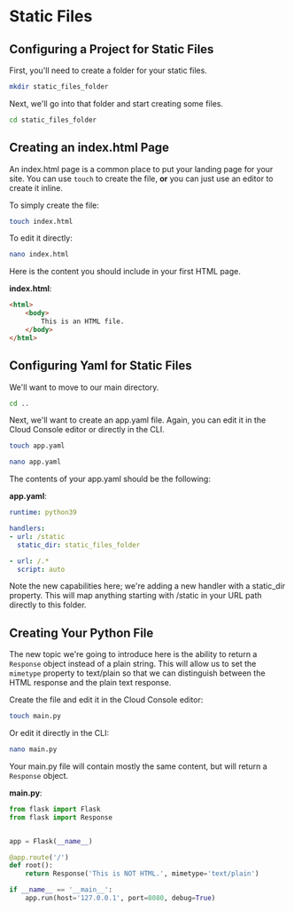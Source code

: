 # Static Files

## Configuring a Project for Static Files

First, you'll need to create a folder for your static files.

```bash
mkdir static_files_folder
```

Next, we'll go into that folder and start creating some files.

```bash
cd static_files_folder
```

## Creating an index.html Page

An index.html page is a common place to put your landing page for your site. You can use 
```touch``` to create the file, **or** you can just use an editor to create it inline.

To simply create the file:
```bash
touch index.html
```

To edit it directly:
```bash
nano index.html
```

Here is the content you should include in your first HTML page.

**index.html**:
```html
<html>
    <body>
        This is an HTML file.
    </body>
</html>
```

## Configuring Yaml for Static Files

We'll want to move to our main directory.

```bash
cd ..
```

Next, we'll want to create an app.yaml file. Again, you can edit it in the Cloud Console editor
or directly in the CLI.

```bash
touch app.yaml
```

```bash
nano app.yaml
```

The contents of your app.yaml should be the following:

**app.yaml**:
```yaml
runtime: python39

handlers:
- url: /static
  static_dir: static_files_folder

- url: /.*
  script: auto

```

Note the new capabilities here; we're adding a new handler with a static_dir property.
This will map anything starting with /static in your URL path directly to this folder.


## Creating Your Python File

The new topic we're going to introduce here is the ability to return a ```Response```
object instead of a plain string. This will allow us to set the ```mimetype``` property
to text/plain so that we can distinguish between the HTML response and the plain text
response.

Create the file and edit it in the Cloud Console editor:

```bash
touch main.py
```

Or edit it directly in the CLI:

```bash
nano main.py
```

Your main.py file will contain mostly the same content, but will return a ```Response```
object.

**main.py**:
```python
from flask import Flask
from flask import Response


app = Flask(__name__)

@app.route('/')
def root():
    return Response('This is NOT HTML.', mimetype='text/plain')

if __name__ == '__main__':
    app.run(host='127.0.0.1', port=8080, debug=True)

```
